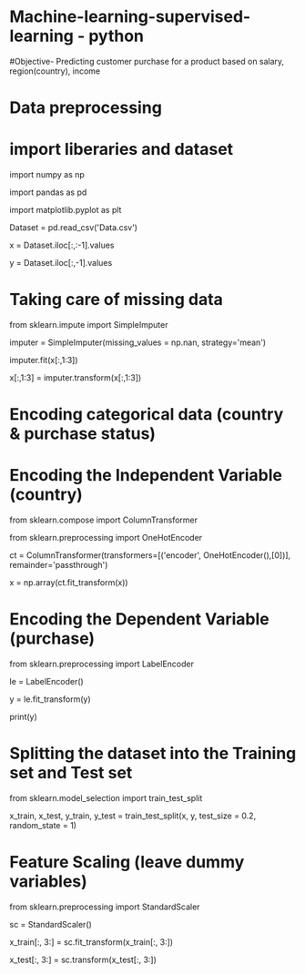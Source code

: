 # Machine-learning-supervised-learning - python
#Objective- Predicting customer purchase for a product based on salary, region(country), income
# Data preprocessing
# import liberaries and dataset
import numpy as np

import pandas as pd

import matplotlib.pyplot as plt

Dataset = pd.read_csv('Data.csv')

x = Dataset.iloc[:,:-1].values

y = Dataset.iloc[:,-1].values

# Taking care of missing data

from sklearn.impute import SimpleImputer

imputer = SimpleImputer(missing_values = np.nan, strategy='mean')

imputer.fit(x[:,1:3])

x[:,1:3] = imputer.transform(x[:,1:3])

# Encoding categorical data (country & purchase status)

# Encoding the Independent Variable (country)

from sklearn.compose import ColumnTransformer

from sklearn.preprocessing import OneHotEncoder

ct = ColumnTransformer(transformers=[('encoder', OneHotEncoder(),[0])], remainder='passthrough')

x = np.array(ct.fit_transform(x))

# Encoding the Dependent Variable (purchase)

from sklearn.preprocessing import LabelEncoder

le = LabelEncoder()

y = le.fit_transform(y)

print(y)

# Splitting the dataset into the Training set and Test set

from sklearn.model_selection import train_test_split

x_train, x_test, y_train, y_test = train_test_split(x, y, test_size = 0.2, random_state = 1)

# Feature Scaling (leave dummy variables)

from sklearn.preprocessing import StandardScaler

sc = StandardScaler()

x_train[:, 3:] = sc.fit_transform(x_train[:, 3:])

x_test[:, 3:] = sc.transform(x_test[:, 3:])
